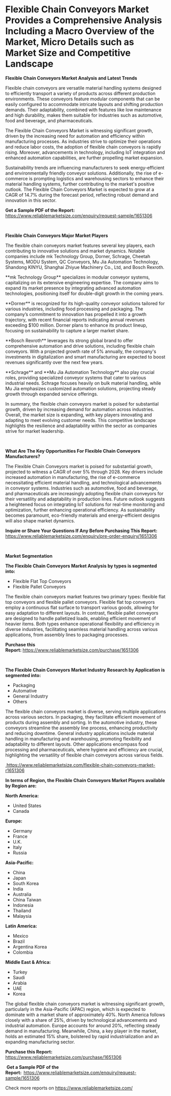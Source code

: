 <p><h1>Flexible Chain Conveyors Market Provides a Comprehensive Analysis Including a Macro Overview of the Market, Micro Details such as Market Size and Competitive Landscape</h1></p><p><strong>Flexible Chain Conveyors Market Analysis and Latest Trends</strong></p>
<p><p>Flexible chain conveyors are versatile material handling systems designed to efficiently transport a variety of products across different production environments. These conveyors feature modular components that can be easily configured to accommodate intricate layouts and shifting production demands. Their adaptability, combined with features like low maintenance and high durability, makes them suitable for industries such as automotive, food and beverage, and pharmaceuticals.</p><p>The Flexible Chain Conveyors Market is witnessing significant growth, driven by the increasing need for automation and efficiency within manufacturing processes. As industries strive to optimize their operations and reduce labor costs, the adoption of flexible chain conveyors is rapidly rising. Moreover, advancements in technology, including IoT integration and enhanced automation capabilities, are further propelling market expansion. </p><p>Sustainability trends are influencing manufacturers to seek energy-efficient and environmentally friendly conveyor solutions. Additionally, the rise of e-commerce is prompting logistics and warehousing sectors to enhance their material handling systems, further contributing to the market's positive outlook. The Flexible Chain Conveyors Market is expected to grow at a CAGR of 14.7% during the forecast period, reflecting robust demand and innovation in this sector.</p></p>
<p><strong>Get a Sample PDF of the Report:&nbsp;</strong> <a href="https://www.reliablemarketsize.com/enquiry/request-sample/1651306?utm_campaign=2005&utm_medium=2&utm_source=Github&utm_content=ia&utm_term=17022025&utm_id=flexible-chain-conveyors">https://www.reliablemarketsize.com/enquiry/request-sample/1651306</a></p>
<p>&nbsp;</p>
<p><strong>Flexible Chain Conveyors Major Market Players</strong></p>
<p><p>The flexible chain conveyors market features several key players, each contributing to innovative solutions and market dynamics. Notable companies include mk Technology Group, Dorner, Schrage, Cheetah Systems, MODU System, QC Conveyors, Mu Jia Automation Technology, Shandong KINYU, Shanghai Zhiyue Machinery Co., Ltd, and Bosch Rexroth.</p><p>**mk Technology Group** specializes in modular conveyor systems, capitalizing on its extensive engineering expertise. The company aims to expand its market presence by integrating advanced automation technologies, positioning itself for double-digit growth in the coming years.</p><p>**Dorner** is recognized for its high-quality conveyor solutions tailored for various industries, including food processing and packaging. The company’s commitment to innovation has propelled it into a growth trajectory, with recent financial reports indicating annual revenues exceeding $100 million. Dorner plans to enhance its product lineup, focusing on sustainability to capture a larger market share.</p><p>**Bosch Rexroth** leverages its strong global brand to offer comprehensive automation and drive solutions, including flexible chain conveyors. With a projected growth rate of 5% annually, the company's investments in digitalization and smart manufacturing are expected to boost revenues significantly over the next few years.</p><p>**Schrage** and **Mu Jia Automation Technology** also play crucial roles, providing specialized conveyor systems that cater to various industrial needs. Schrage focuses heavily on bulk material handling, while Mu Jia emphasizes customized automation solutions, projecting steady growth through expanded service offerings.</p><p>In summary, the flexible chain conveyors market is poised for substantial growth, driven by increasing demand for automation across industries. Overall, the market size is expanding, with key players innovating and adapting to meet evolving customer needs. This competitive landscape highlights the resilience and adaptability within the sector as companies strive for market leadership.</p></p>
<p>&nbsp;</p>
<p><strong>What Are The Key Opportunities For Flexible Chain Conveyors Manufacturers?</strong></p>
<p><p>The Flexible Chain Conveyors market is poised for substantial growth, projected to witness a CAGR of over 5% through 2028. Key drivers include increased automation in manufacturing, the rise of e-commerce necessitating efficient material handling, and technological advancements in conveyor systems. Industries such as automotive, food and beverage, and pharmaceuticals are increasingly adopting flexible chain conveyors for their versatility and adaptability in production lines. Future outlook suggests a heightened focus on integrating IoT solutions for real-time monitoring and optimization, further enhancing operational efficiency. As sustainability becomes paramount, eco-friendly materials and energy-efficient designs will also shape market dynamics.</p></p>
<p><strong>Inquire or Share Your Questions If Any Before Purchasing This Report:</strong> <a href="https://www.reliablemarketsize.com/enquiry/pre-order-enquiry/1651306?utm_campaign=2005&utm_medium=2&utm_source=Github&utm_content=ia&utm_term=17022025&utm_id=flexible-chain-conveyors">https://www.reliablemarketsize.com/enquiry/pre-order-enquiry/1651306</a></p>
<p>&nbsp;</p>
<p><strong>Market Segmentation</strong></p>
<p><strong>The Flexible Chain Conveyors Market Analysis by types is segmented into:</strong></p>
<p><ul><li>Flexible Flat Top Conveyors</li><li>Flexible Pallet Conveyors</li></ul></p>
<p><p>The flexible chain conveyors market features two primary types: flexible flat top conveyors and flexible pallet conveyors. Flexible flat top conveyors employ a continuous flat surface to transport various goods, allowing for easy adaptation to different layouts. In contrast, flexible pallet conveyors are designed to handle palletized loads, enabling efficient movement of heavier items. Both types enhance operational flexibility and efficiency in diverse industries, facilitating seamless material handling across various applications, from assembly lines to packaging processes.</p></p>
<p><strong>Purchase this Report:&nbsp;</strong><a href="https://www.reliablemarketsize.com/purchase/1651306?utm_campaign=2005&utm_medium=2&utm_source=Github&utm_content=ia&utm_term=17022025&utm_id=flexible-chain-conveyors">https://www.reliablemarketsize.com/purchase/1651306</a></p>
<p>&nbsp;</p>
<p><strong>The Flexible Chain Conveyors Market Industry Research by Application is segmented into:</strong></p>
<p><ul><li>Packaging</li><li>Automative</li><li>General Industry</li><li>Others</li></ul></p>
<p><p>The flexible chain conveyors market is diverse, serving multiple applications across various sectors. In packaging, they facilitate efficient movement of products during assembly and sorting. In the automotive industry, these conveyors streamline the assembly line process, enhancing productivity and reducing downtime. General industry applications include material handling in manufacturing and warehousing, promoting flexibility and adaptability to different layouts. Other applications encompass food processing and pharmaceuticals, where hygiene and efficiency are crucial, highlighting the versatility of flexible chain conveyors across various fields.</p></p>
<p><a href="https://www.reliablemarketsize.com/flexible-chain-conveyors-market-r1651306?utm_campaign=2005&utm_medium=2&utm_source=Github&utm_content=ia&utm_term=17022025&utm_id=flexible-chain-conveyors">&nbsp;https://www.reliablemarketsize.com/flexible-chain-conveyors-market-r1651306</a></p>
<p><strong>In terms of Region, the Flexible Chain Conveyors Market Players available by Region are:</strong></p>
<p>
    <p> <strong> North America: </strong>
        <ul>
            <li>United States</li>
            <li>Canada</li>
        </ul>
        </p> 
    <p> <strong> Europe: </strong>
        <ul>
            <li>Germany</li>
            <li>France</li>
            <li>U.K.</li>
            <li>Italy</li>
            <li>Russia</li>
        </ul>
        </p> 
    <p> <strong> Asia-Pacific: </strong>
        <ul>
            <li>China</li>
            <li>Japan</li>
            <li>South Korea</li>
            <li>India</li>
            <li>Australia</li>
            <li>China Taiwan</li>
            <li>Indonesia</li>
            <li>Thailand</li>
            <li>Malaysia</li>
        </ul>
        </p> 
    <p> <strong> Latin America: </strong>
        <ul>
            <li>Mexico</li>
            <li>Brazil</li>
            <li>Argentina Korea</li>
            <li>Colombia</li>
        </ul>
        </p> 
    <p> <strong> Middle East & Africa: </strong>
        <ul>
            <li>Turkey</li>
            <li>Saudi</li>
            <li>Arabia</li>
            <li>UAE</li>
            <li>Korea</li>
        </ul>
    </p>
    </p>
<p><p>The global flexible chain conveyors market is witnessing significant growth, particularly in the Asia-Pacific (APAC) region, which is expected to dominate with a market share of approximately 40%. North America follows closely with a share of 25%, driven by technological advancements and industrial automation. Europe accounts for around 20%, reflecting steady demand in manufacturing. Meanwhile, China, a key player in the market, holds an estimated 15% share, bolstered by rapid industrialization and an expanding manufacturing sector.</p></p>
<p><strong>Purchase this Report: </strong><a href="https://www.reliablemarketsize.com/purchase/1651306?utm_campaign=2005&utm_medium=2&utm_source=Github&utm_content=ia&utm_term=17022025&utm_id=flexible-chain-conveyors">https://www.reliablemarketsize.com/purchase/1651306</a></p>
<p>&nbsp;<strong>Get a Sample PDF of the Report:&nbsp;&nbsp;</strong><a href="https://www.reliablemarketsize.com/enquiry/request-sample/1651306?utm_campaign=2005&utm_medium=2&utm_source=Github&utm_content=ia&utm_term=17022025&utm_id=flexible-chain-conveyors">https://www.reliablemarketsize.com/enquiry/request-sample/1651306</a></p>
<p><strong></strong></p>
<p>Check more reports on <a href="https://www.reliablemarketsize.com/?utm_campaign=2005&utm_medium=2&utm_source=Github&utm_content=ia&utm_term=17022025&utm_id=flexible-chain-conveyors">https://www.reliablemarketsize.com/</a></p>
